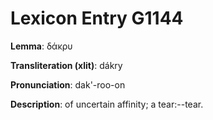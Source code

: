 # Lexicon Entry G1144

**Lemma**: δάκρυ

**Transliteration (xlit)**: dákry

**Pronunciation**: dak'-roo-on

**Description**:
of uncertain affinity; a tear:--tear.
